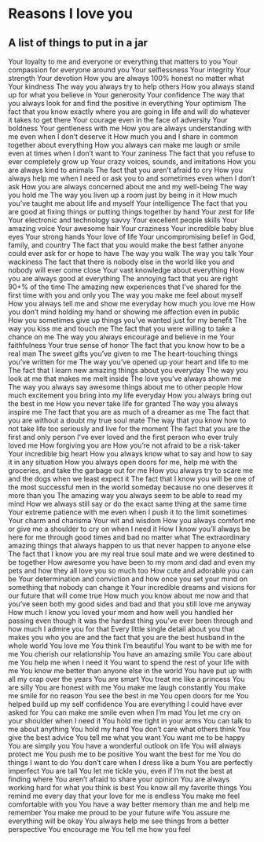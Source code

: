 # Reasons I love you

## A list of things to put in a jar

Your loyalty to me and everyone or everything that matters to you
Your compassion for everyone around you
Your selflessness
Your integrity
Your strength
Your devotion
How you are always 100% honest no matter what
Your kindness
The way you always try to help others
How you always stand up for what you believe in
Your generosity
Your confidence
The way that you always look for and find the positive in everything
Your optimism
The fact that you know exactly where you are going in life and will do whatever it takes to get there
Your courage even in the face of adversity
Your boldness
Your gentleness with me
How you are always understanding with me even when I don’t deserve it
How much you and I share in common together about everything
How you always can make me laugh or smile even at times when I don’t want to
Your zaniness
    The fact that you refuse to ever completely grow up
Your crazy voices, sounds, and imitations
How you are always kind to animals
The fact that you aren’t afraid to cry
How you always help me when I need or ask you to and sometimes even when I don’t ask
How you are always concerned about me and my well-being
The way you hold me
The way you liven up a room just by being in it
How much you’ve taught me about life and myself
Your intelligence
The fact that you are good at fixing things or putting things together by hand
Your zest for life
Your electronic and technology savvy
Your excellent people skills
Your amazing voice
Your awesome hair
Your craziness
Your incredible baby blue eyes
Your strong hands
Your love of life
Your uncompromising belief in God, family, and country
The fact that you would make the best father anyone could ever ask for or hope to have
The way you walk
The way you talk
Your wackiness
The fact that there is nobody else in the world like you and nobody will ever come close
Your vast knowledge about everything
How you are always good at everything
The annoying fact that you are right 90+% of the time
The amazing new experiences that I’ve shared for the first time with you and only you
The way you make me feel about myself
How you always tell me and show me everyday how much you love me
How you don’t mind holding my hand or showing me affection even in public
How you sometimes give up things you’ve wanted just for my benefit
The way you kiss me and touch me
The fact that you were willing to take a chance on me
The way you always encourage and believe in me
Your faithfulness
Your true sense of honor
The fact that you know how to be a real man
The sweet gifts you’ve given to me
The heart-touching things you’ve written for me
The way you’ve opened up your heart and life to me
The fact that I learn new amazing things about you everyday
The way you look at me that makes me melt inside
The love you’ve always shown me
The way you always say awesome things about me to other people
How much excitement you bring into my life everyday
How you always bring out the best in me
How you never take life for granted
The way you always inspire me
The fact that you are as much of a dreamer as me
The fact that you are without a doubt my true soul mate
The way that you know how to not take life too seriously and live for the moment
The fact that you are the first and only person I’ve ever loved and the first person who ever truly loved me
How forgiving you are
How you’re not afraid to be a risk-taker
Your incredible big heart
How you always know what to say and how to say it in any situation
How you always open doors for me, help me with the groceries, and take the garbage out for me
How you always try to scare me and the dogs when we least expect it
The fact that I know you will be one of the most successful men in the world someday because no one deserves it more than you
The amazing way you always seem to be able to read my mind
How we always still say or do the exact same thing at the same time
Your extreme patience with me even when I push it to the limit sometimes
Your charm and charisma
Your wit and wisdom
How you always comfort me or give me a shoulder to cry on when I need it
How I know you’ll always be here for me through good times and bad no matter what
The extraordinary amazing things that always happen to us that never happen to anyone else
The fact that I know you are my real true soul mate and we were destined to be together
How awesome you have been to my mom and dad and even my pets and how they all love you so much too
How cute and adorable you can be
Your determination and conviction and how once you set your mind on something that nobody can change it
Your incredible dreams and visions for our future that will come true
How much you know about me now and that you’ve seen both my good sides and bad and that you still love me anyway
How much I know you loved your mom and how well you handled her passing even though it was the hardest thing you’ve ever been through and how much I admire you for that
Every little single detail about you that makes you who you are and the fact that you are the best husband in the whole world
You love me
You think I’m beautiful
You want to be with me for me
You cherish our relationship
You have an amazing smile
You care about me
You help me when I need it
You want to spend the rest of your life with me
You know me better than anyone else in the world
You have put up with all my crap over the years
You are smart
You treat me like a princess
You are silly
You are honest with me
You make me laugh constantly
You make me smile for no reason
You see the best in me
You open doors for me
You helped build up my self confidence
You are everything I could have ever asked for
You can make me smile even when I’m mad
You let me cry on your shoulder when I need it
You hold me tight in your arms
You can talk to me about anything
You hold my hand
You don’t care what others think
You give the best advice
You tell me what you want
You want me to be happy
You are simply you
You have a wonderful outlook on life
You will always protect me
You push me to be positive
You want the best for me
You do things I want to do
You don’t care when I dress like a bum
You are perfectly imperfect
You are tall
You let me tickle you, even if I’m not the best at finding where
You aren’t afraid to share your opinion
You are always working hard for what you think is best
You know all my favorite things
You remind me every day that your love for me is endless
You make me feel comfortable with you
You have a way better memory than me and help me remember
You make me proud to be your future wife
You assure me everything will be okay
You always help me see things from a better perspective
You encourage me
You tell me how you feel